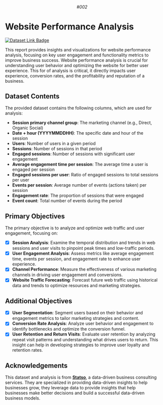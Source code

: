 <div align="center">

###### #002

</div>

# Website Performance Analysis

[![Dataset Link Badge](https://img.shields.io/badge/dataset_link-website_performance_analysis-%23FFF8C9?style=for-the-badge)]()

This report provides insights and visualizations for website performance analysis, focusing on key user engagement and functionality metrics to improve business success. Website performance analysis is crucial for understanding user behavior and optimizing the website for better user experience. This for of analysis is critical, it directly impacts user experience, conversion rates, and the profitability and reputation of a business.

## Dataset Contents

The provided dataset contains the following columns, which are used for analysis:

- **Session primary channel group**: The marketing channel (e.g., Direct, Organic Social)
- **Date + hour (YYYYMMDDHH)**: The specific date and hour of the session
- **Users**: Number of users in a given period
- **Sessions**: Number of sessions in that period
- **Engaged sessions**: Number of sessions with significant user engagement
- **Average engagement time per session**: The average time a user is engaged per session
- **Engaged sessions per user**: Ratio of engaged sessions to total sessions per user
- **Events per session**: Average number of events (actions taken) per session
- **Engagement rate**: The proportion of sessions that were engaged
- **Event count**: Total number of events during the period

## Primary Objectives

The primary objective is to analyze and optimize web traffic and user engagement, focusing on:

- [x] **Session Analysis**: Examine the temporal distribution and trends in web sessions and user visits to pinpoint peak times and low-traffic periods.
- [x] **User Engagement Analysis**: Assess metrics like average engagement time, events per session, and engagement rate to enhance user experience.
- [x] **Channel Performance**: Measure the effectiveness of various marketing channels in driving user engagement and conversions.
- [x] **Website Traffic Forecasting**: Forecast future web traffic using historical data and trends to optimize resources and marketing strategies.

## Additional Objectives

- [x] **User Segmentation**: Segment users based on their behavior and engagement metrics to tailor marketing strategies and content.
- [x] **Conversion Rate Analysis**: Analyze user behavior and engagement to identify bottlenecks and optimize the conversion funnel.
- [x] **User Retention and Return Visits**: Evaluate user retention by analyzing repeat visit patterns and understanding what drives users to return. This insight can help in developing strategies to improve user loyalty and retention rates.

## Acknowledgements

This dataset and analysis is from **[Statso](https://statso.io/)**, a data-driven business consulting services. They are specialized in providing data-driven insights to help businesses grow, they leverage data to provide insights that help businesses make better decisions and build a successful data-driven business models.